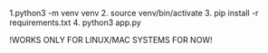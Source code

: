 1.python3 -m venv venv
2. source venv/bin/activate
3. pip install -r requirements.txt
4. python3 app.py

!WORKS ONLY FOR LINUX/MAC SYSTEMS FOR NOW!